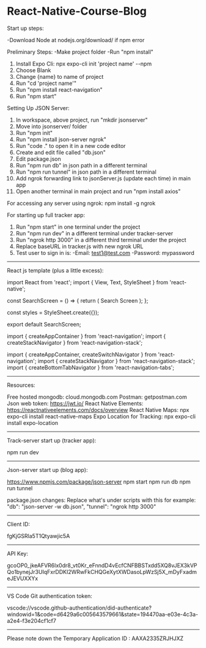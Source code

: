 # React-Native-Course-Blog

Start up steps:

-Download Node at nodejs.org/download/ if npm error

Preliminary Steps:
-Make project folder
-Run "npm install"

1. Install Expo Cli: npx expo-cli init 'project name' --npm
2. Choose Blank
3. Change {name} to name of project
4. Run "cd 'project name'"
5. Run "npm install react-navigation"
6. Run "npm start"

Setting Up JSON Server:
1. In workspace, above project, run "mkdir jsonserver"
2. Move into jsonserver/ folder
3. Run "npm init"
4. Run "npm install json-server ngrok"
5. Run "code ." to open it in a new code editor
6. Create and edit file called "db.json"
7. Edit package.json
8. Run "npm run db" in json path in a different terminal
9. Run "npm run tunnel" in json path in a different terminal
10. Add ngrok forwarding link to jsonServer.js (update each time) in main app
11. Open another terminal in main project and run "npm install axios"

For accessing any server using ngrok:
npm install -g ngrok

For starting up full tracker app:
1. Run "npm start" in one terminal under the project
2. Run "npm run dev" in a different terminal under tracker-server
3. Run "ngrok http 3000" in a different third terminal under the project 
4. Replace baseURL in tracker.js with new ngrok URL 
5. Test user to sign in is:
    -Email: test1@test.com
    -Password: mypassword

------------------------------------------------------------------------

React js template (plus a little excess):

import React from 'react';
import { View, Text, StyleSheet } from 'react-native';

const SearchScreen = () => {
    return (
        <View>
            <Text>Search Screen</Text>
        </View>
    );
};

const styles = StyleSheet.create({});

export default SearchScreen;



import { createAppContainer } from 'react-navigation';
import { createStackNavigator } from 'react-navigation-stack';

import { createAppContainer, createSwitchNavigator } from 'react-navigation';
import { createStackNavigator } from 'react-navigation-stack';
import { createBottomTabNavigator } from 'react-navigation-tabs';

------------------------------------------------------------------------

Resources:

Free hosted mongodb: cloud.mongodb.com
Postman: getpostman.com
Json web token: https://jwt.io/
React Native Elements: https://reactnativeelements.com/docs/overview
React Native Maps: npx expo-cli install react-native-maps
Expo Location for Tracking: npx expo-cli install expo-location

------------------------------------------------------------------------

Track-server start up (tracker app):

npm run dev

------------------------------------------------------------------------

Json-server start up (blog app):

https://www.npmjs.com/package/json-server
npm start
npm run db
npm run tunnel

package.json changes:
Replace what's under scripts with this for example:
"db": "json-server -w db.json",
"tunnel": "ngrok http 3000"

------------------------------------------------------------------------

Client ID:

fgKjGSRla5T1Qtyawjic5A

------------------------------------------------------------------------

API Key:

gcoOP0_jkeAFVR6lx0dr8_vt0Kr_eFnndD4vEcfCNFBBSTxdd5XQ8vJEX3kVPQo1bynejJr3UIqFxrDDKI2WRwFkCHQGeXytXWDasoLpWzSj5X_mDyFxadmeJEVUXXYx

------------------------------------------------------------------------

VS Code Git authentication token:

vscode://vscode.github-authentication/did-authenticate?windowid=1&code=d6429a6c005643579661&state=194470aa-e03e-4c3a-a2e4-f3e204cf1cf7

------------------------------------------------------------------------

Please note down the Temporary Application ID : AAXA2335ZRJHJXZ